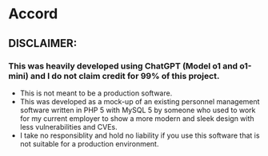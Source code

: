 # Accord

## DISCLAIMER:
### This was heavily developed using ChatGPT (Model o1 and o1-mini) and I do not claim credit for 99% of this project.
* This is not meant to be a production software.
* This was developed as a mock-up of an existing personnel management software written in PHP 5 with MySQL 5 by someone who used to work for my current employer to show a more modern and sleek design with less vulnerabilities and CVEs. 
* I take no responsiblity and hold no liability if you use this software that is not suitable for a production environment.
